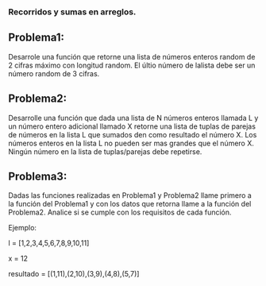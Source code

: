 ### Recorridos y sumas en arreglos.

## Problema1:

Desarrole una función que retorne una lista de números enteros random de 2 cifras máximo con longitud random.
El últio número de lalista debe ser un número random de 3 cifras.

## Problema2:

Desarrolle una función que dada una lista de N números enteros llamada L y un número entero adicional llamado X retorne una lista de tuplas de parejas de números en la lista L que sumados den como resultado el número X.
Los números enteros en la lista L no pueden ser mas grandes que el número X.
Ningún número en la lista de tuplas/parejas debe repetirse.


## Problema3:

Dadas las funciones realizadas en Problema1 y Problema2 llame primero a la función del Problema1 y con los datos que retorna llame a la función del Problema2.
Analice si se cumple con los requisitos de cada función.

Ejemplo:

l = [1,2,3,4,5,6,7,8,9,10,11]

x = 12

resultado = [(1,11),(2,10),(3,9),(4,8),(5,7)] 
